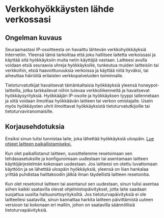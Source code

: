 # Verkkohyökkäysten lähde verkossasi

## Ongelman kuvaus

Seuraamastasi IP-osoitteesta on havaittu lähtevän verkkohyökkäyksiä Internetiin. Yleensä tämä tarkoittaa että joku hallitsee laitetta verkoissasi ja käyttää sitä hyökkäyksiin muita netin käyttäjiä vastaan. Laitteesi avulla voidaan etsiä seuraavia uhreja hyökkäyksille, tunkeutua muiden laitteisiin tai verkkoihin, etsiä haavoittuvuuksia verkoissa ja käyttää niitä hyväksi, tai aiheuttaa häiriöitä erilaisten verkkopalveluiden toiminnalle.

Tietoturvatutkijat havaitsevat tämänkaltaisia hyökkäyksiä yleensä honeypot-laitteilla, jotka tarkkailevat niihin tulevaa verkkoliikennettä ja havaitsevat hyökkäysyrityksiä. Hyökkääjän IP-osoite ja hyökkäyksen tyyppi tallennetaan ja siitä voidaan ilmoittaa hyökkäävän laitteen tai verkon omistajalle. Usein myös hyökkäysten uhrit ilmoittavat hyökkäyksistä tietoturvatutkijoille tai tietoturvaviranomaisille.

## Korjausehdotuksia

Ensiksi sinun tulisi tunnistaa laite, joka lähettää hyökkäyksiä ulospäin. [Lue ohjeet laitteen paikallistamiseksi.](../locate.md)

Kun olet paikallistanut laitteen, suosittelemme resetoimaan sen tehdasasetuksille ja konfiguroimaan uudestaan tai asentamaan laitteen käyttöjärjestelmän kokonaan uudestaan. Jos laitteesi on otettu luvattomaan käyttöön ja se lähettää ulospäin hyökkäyksiä, yleensä on liian hankalaa yrittää puhdistaa haittakoodin jälkiä ilman täydellistä laitteen resetointia.

Kun olet resetoinut laitteen tai asentanut sen uudestaan, sinun tulisi asentaa siihen kaikki saatavilla olevat ohjelmistopäivitykset, jotta laite saadaan suojattua uusilta haltuunottoyrityksiltä. Jos tietoturvapäivityksiä ei ole laitteellesi saatavilla, sinun kannattaa harkita laitteen päivittämistä uuteen versioon tai kokonaan eri malliin, johon on saatavilla säännöllisiä tietoturvapäivityksiä. 
